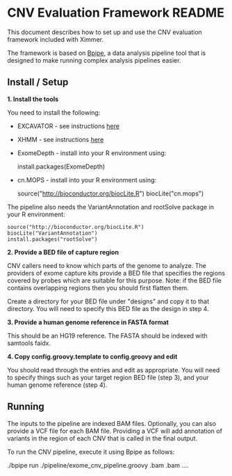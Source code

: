 CNV Evaluation Framework README
===============================

This document describes how to set up and use the CNV evaluation framework
included with Ximmer.

The framework is based on [Bpipe](http://bpipe.org), a data analysis pipeline
tool that is designed to make running complex analysis pipelines easier. 

Install / Setup
----------------

**1. Install the tools**

You need to install the following:

  * EXCAVATOR - see instructions [here](tools/excavator/README.md)
  * XHMM - see instructions [here](tools/xhmm/README.md)
  * ExomeDepth - install into your R environment using:

    install.packages(ExomeDepth)

  * cn.MOPS - install into your R environment using:
 
    source("http://bioconductor.org/biocLite.R")
    biocLite("cn.mops")

The pipeline also needs the VariantAnnotation and rootSolve package in your R environment:

    source("http://bioconductor.org/biocLite.R")
    biocLite("VariantAnnotation")
    install.packages("rootSolve")

**2. Provide a BED file of capture region**

CNV callers need to know which parts of the genome to analyze. The providers
of exome capture kits provide a BED file that specifies the regions covered by 
probes which are suitable for this purpose. Note: if the BED file contains overlapping
regions then you should first flatten them.

Create a directory for your BED file under "designs" and copy it to that directory.
You will need to specify this BED file as the design in step 4.

**3. Provide a human genome reference in FASTA format**

This should be an HG19 reference. The FASTA should be indexed with samtools
faidx.

**4. Copy config.groovy.template to config.groovy and edit**

You should read through the entries and edit as appropriate. You will need to 
specify things such as your target region BED file (step 3), and your human genome
reference (step 4).

Running
----------------

The inputs to the pipeline are indexed BAM files. Optionally, you can also
provide a VCF file for each BAM file. Providing a VCF will add annotation of 
variants in the region of each CNV that is called in the final output.

To run the CNV pipeline, execute it using Bpipe as follows:

./bpipe run ./pipeline/exome_cnv_pipeline.groovy <bam1>.bam <bam2>.bam ....

